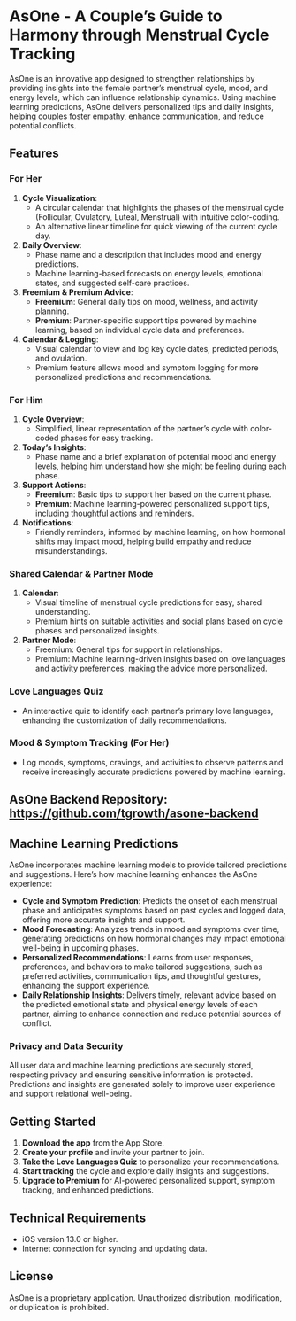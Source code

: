 # AsOne - A Couple’s Guide to Harmony through Menstrual Cycle Tracking

AsOne is an innovative app designed to strengthen relationships by providing insights into the female partner’s menstrual cycle, mood, and energy levels, which can influence relationship dynamics. Using machine learning predictions, AsOne delivers personalized tips and daily insights, helping couples foster empathy, enhance communication, and reduce potential conflicts.

## Features

### For Her

1. **Cycle Visualization**:
    - A circular calendar that highlights the phases of the menstrual cycle (Follicular, Ovulatory, Luteal, Menstrual) with intuitive color-coding.
    - An alternative linear timeline for quick viewing of the current cycle day.
2. **Daily Overview**:
    - Phase name and a description that includes mood and energy predictions.
    - Machine learning-based forecasts on energy levels, emotional states, and suggested self-care practices.
3. **Freemium & Premium Advice**:
    - **Freemium**: General daily tips on mood, wellness, and activity planning.
    - **Premium**: Partner-specific support tips powered by machine learning, based on individual cycle data and preferences.
4. **Calendar & Logging**:
    - Visual calendar to view and log key cycle dates, predicted periods, and ovulation.
    - Premium feature allows mood and symptom logging for more personalized predictions and recommendations.

### For Him

1. **Cycle Overview**:
    - Simplified, linear representation of the partner’s cycle with color-coded phases for easy tracking.
2. **Today’s Insights**:
    - Phase name and a brief explanation of potential mood and energy levels, helping him understand how she might be feeling during each phase.
3. **Support Actions**:
    - **Freemium**: Basic tips to support her based on the current phase.
    - **Premium**: Machine learning-powered personalized support tips, including thoughtful actions and reminders.
4. **Notifications**:
    - Friendly reminders, informed by machine learning, on how hormonal shifts may impact mood, helping build empathy and reduce misunderstandings.

### Shared Calendar & Partner Mode

1. **Calendar**:
    - Visual timeline of menstrual cycle predictions for easy, shared understanding.
    - Premium hints on suitable activities and social plans based on cycle phases and personalized insights.
2. **Partner Mode**:
    - Freemium: General tips for support in relationships.
    - Premium: Machine learning-driven insights based on love languages and activity preferences, making the advice more personalized.

### Love Languages Quiz

- An interactive quiz to identify each partner’s primary love languages, enhancing the customization of daily recommendations.

### Mood & Symptom Tracking (For Her)

- Log moods, symptoms, cravings, and activities to observe patterns and receive increasingly accurate predictions powered by machine learning.

## AsOne Backend Repository: https://github.com/tgrowth/asone-backend

## Machine Learning Predictions

AsOne incorporates machine learning models to provide tailored predictions and suggestions. Here’s how machine learning enhances the AsOne experience:

- **Cycle and Symptom Prediction**: Predicts the onset of each menstrual phase and anticipates symptoms based on past cycles and logged data, offering more accurate insights and support.
- **Mood Forecasting**: Analyzes trends in mood and symptoms over time, generating predictions on how hormonal changes may impact emotional well-being in upcoming phases.
- **Personalized Recommendations**: Learns from user responses, preferences, and behaviors to make tailored suggestions, such as preferred activities, communication tips, and thoughtful gestures, enhancing the support experience.
- **Daily Relationship Insights**: Delivers timely, relevant advice based on the predicted emotional state and physical energy levels of each partner, aiming to enhance connection and reduce potential sources of conflict.

### Privacy and Data Security

All user data and machine learning predictions are securely stored, respecting privacy and ensuring sensitive information is protected. Predictions and insights are generated solely to improve user experience and support relational well-being.

## Getting Started

1. **Download the app** from the App Store.
2. **Create your profile** and invite your partner to join.
3. **Take the Love Languages Quiz** to personalize your recommendations.
4. **Start tracking** the cycle and explore daily insights and suggestions.
5. **Upgrade to Premium** for AI-powered personalized support, symptom tracking, and enhanced predictions.

## Technical Requirements

- iOS version 13.0 or higher.
- Internet connection for syncing and updating data.

## License

AsOne is a proprietary application. Unauthorized distribution, modification, or duplication is prohibited.
